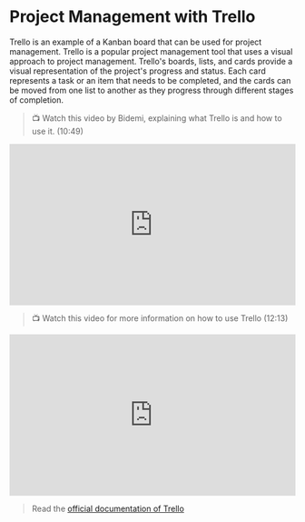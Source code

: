 # Project Management with Trello

Trello is an example of a Kanban board that can be used for project management. Trello is a popular project management tool that uses a visual approach to project management. Trello's boards, lists, and cards provide a visual representation of the project's progress and status. Each card represents a task or an item that needs to be completed, and the cards can be moved from one list to another as they progress through different stages of completion.

> 📺 Watch this video by Bidemi, explaining what Trello is and how to use it. (10:49)

<div style="position: relative; padding-bottom: 56.25%; height: 0;"><iframe width="560" height="315" src="https://www.youtube.com/embed/R7vQYHhYUuI" title="Trello Demo" frameborder="0" allow="accelerometer; autoplay; clipboard-write; encrypted-media; gyroscope; picture-in-picture; web-share" allowfullscreen style="position: absolute; top: 0; left: 0; width: 100%; height: 100%;"></iframe></div>

> 📺 Watch this video for more information on how to use Trello (12:13)

<div style="position: relative; padding-bottom: 56.25%; height: 0;"><iframe width="560" height="315" src="https://www.youtube.com/embed/geRKHFzTxNY" title="How to use TRELLO - Tutorial for Beginners" frameborder="0" allow="accelerometer; autoplay; clipboard-write; encrypted-media; gyroscope; picture-in-picture; web-share" referrerpolicy="strict-origin-when-cross-origin" allowfullscreen style="position: absolute; top: 0; left: 0; width: 100%; height: 100%;"></iframe></div>

> Read the [official documentation of Trello](https://trello.com/guide/trello-101)
